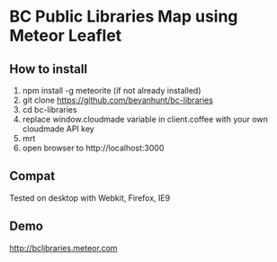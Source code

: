 # BC Public Libraries Map using Meteor Leaflet

## How to install 
1. npm install -g meteorite (if not already installed)
2. git clone https://github.com/bevanhunt/bc-libraries
3. cd bc-libraries
4. replace window.cloudmade variable in client.coffee with your own cloudmade API key
5. mrt
6. open browser to http://localhost:3000

## Compat
Tested on desktop with Webkit, Firefox, IE9

## Demo
http://bclibraries.meteor.com
